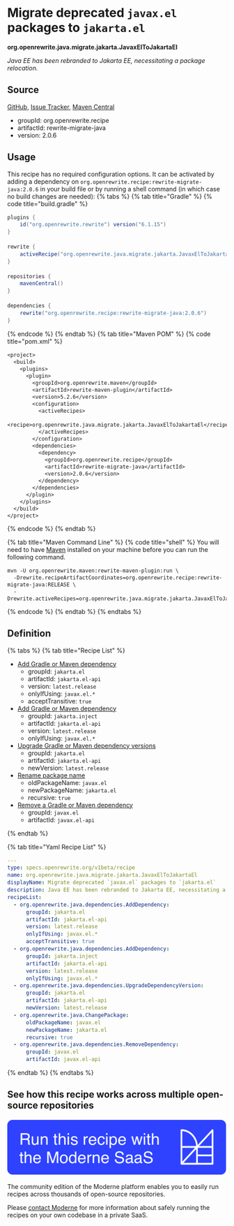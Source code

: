 # Migrate deprecated `javax.el` packages to `jakarta.el`

**org.openrewrite.java.migrate.jakarta.JavaxElToJakartaEl**

_Java EE has been rebranded to Jakarta EE, necessitating a package relocation._

## Source

[GitHub](https://github.com/openrewrite/rewrite-migrate-java/blob/main/src/main/resources/META-INF/rewrite/jakarta-ee-9.yml), [Issue Tracker](https://github.com/openrewrite/rewrite-migrate-java/issues), [Maven Central](https://central.sonatype.com/artifact/org.openrewrite.recipe/rewrite-migrate-java/2.0.6/jar)

* groupId: org.openrewrite.recipe
* artifactId: rewrite-migrate-java
* version: 2.0.6


## Usage

This recipe has no required configuration options. It can be activated by adding a dependency on `org.openrewrite.recipe:rewrite-migrate-java:2.0.6` in your build file or by running a shell command (in which case no build changes are needed): 
{% tabs %}
{% tab title="Gradle" %}
{% code title="build.gradle" %}
```groovy
plugins {
    id("org.openrewrite.rewrite") version("6.1.15")
}

rewrite {
    activeRecipe("org.openrewrite.java.migrate.jakarta.JavaxElToJakartaEl")
}

repositories {
    mavenCentral()
}

dependencies {
    rewrite("org.openrewrite.recipe:rewrite-migrate-java:2.0.6")
}
```
{% endcode %}
{% endtab %}
{% tab title="Maven POM" %}
{% code title="pom.xml" %}
```markup
<project>
  <build>
    <plugins>
      <plugin>
        <groupId>org.openrewrite.maven</groupId>
        <artifactId>rewrite-maven-plugin</artifactId>
        <version>5.2.6</version>
        <configuration>
          <activeRecipes>
            <recipe>org.openrewrite.java.migrate.jakarta.JavaxElToJakartaEl</recipe>
          </activeRecipes>
        </configuration>
        <dependencies>
          <dependency>
            <groupId>org.openrewrite.recipe</groupId>
            <artifactId>rewrite-migrate-java</artifactId>
            <version>2.0.6</version>
          </dependency>
        </dependencies>
      </plugin>
    </plugins>
  </build>
</project>
```
{% endcode %}
{% endtab %}

{% tab title="Maven Command Line" %}
{% code title="shell" %}
You will need to have [Maven](https://maven.apache.org/download.cgi) installed on your machine before you can run the following command.

```shell
mvn -U org.openrewrite.maven:rewrite-maven-plugin:run \
  -Drewrite.recipeArtifactCoordinates=org.openrewrite.recipe:rewrite-migrate-java:RELEASE \
  -Drewrite.activeRecipes=org.openrewrite.java.migrate.jakarta.JavaxElToJakartaEl
```
{% endcode %}
{% endtab %}
{% endtabs %}

## Definition

{% tabs %}
{% tab title="Recipe List" %}
* [Add Gradle or Maven dependency](../../../java/dependencies/adddependency.md)
  * groupId: `jakarta.el`
  * artifactId: `jakarta.el-api`
  * version: `latest.release`
  * onlyIfUsing: `javax.el.*`
  * acceptTransitive: `true`
* [Add Gradle or Maven dependency](../../../java/dependencies/adddependency.md)
  * groupId: `jakarta.inject`
  * artifactId: `jakarta.el-api`
  * version: `latest.release`
  * onlyIfUsing: `javax.el.*`
* [Upgrade Gradle or Maven dependency versions](../../../java/dependencies/upgradedependencyversion.md)
  * groupId: `jakarta.el`
  * artifactId: `jakarta.el-api`
  * newVersion: `latest.release`
* [Rename package name](../../../java/changepackage.md)
  * oldPackageName: `javax.el`
  * newPackageName: `jakarta.el`
  * recursive: `true`
* [Remove a Gradle or Maven dependency](../../../java/dependencies/removedependency.md)
  * groupId: `javax.el`
  * artifactId: `javax.el-api`

{% endtab %}

{% tab title="Yaml Recipe List" %}
```yaml
---
type: specs.openrewrite.org/v1beta/recipe
name: org.openrewrite.java.migrate.jakarta.JavaxElToJakartaEl
displayName: Migrate deprecated `javax.el` packages to `jakarta.el`
description: Java EE has been rebranded to Jakarta EE, necessitating a package relocation.
recipeList:
  - org.openrewrite.java.dependencies.AddDependency:
      groupId: jakarta.el
      artifactId: jakarta.el-api
      version: latest.release
      onlyIfUsing: javax.el.*
      acceptTransitive: true
  - org.openrewrite.java.dependencies.AddDependency:
      groupId: jakarta.inject
      artifactId: jakarta.el-api
      version: latest.release
      onlyIfUsing: javax.el.*
  - org.openrewrite.java.dependencies.UpgradeDependencyVersion:
      groupId: jakarta.el
      artifactId: jakarta.el-api
      newVersion: latest.release
  - org.openrewrite.java.ChangePackage:
      oldPackageName: javax.el
      newPackageName: jakarta.el
      recursive: true
  - org.openrewrite.java.dependencies.RemoveDependency:
      groupId: javax.el
      artifactId: javax.el-api

```
{% endtab %}
{% endtabs %}

## See how this recipe works across multiple open-source repositories

[![Moderne Link Image](/.gitbook/assets/ModerneRecipeButton.png)](https://app.moderne.io/recipes/org.openrewrite.java.migrate.jakarta.JavaxElToJakartaEl)

The community edition of the Moderne platform enables you to easily run recipes across thousands of open-source repositories.

Please [contact Moderne](https://moderne.io/product) for more information about safely running the recipes on your own codebase in a private SaaS.
